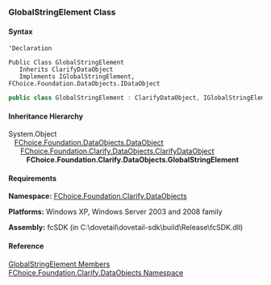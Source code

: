 ﻿### GlobalStringElement Class

#### Syntax

```vbnet
'Declaration

Public Class GlobalStringElement 
   Inherits ClarifyDataObject
   Implements IGlobalStringElement, FChoice.Foundation.DataObjects.IDataObject 
```

```csharp
public class GlobalStringElement : ClarifyDataObject, IGlobalStringElement, FChoice.Foundation.DataObjects.IDataObject  
```

#### Inheritance Hierarchy

System.Object  
   [FChoice.Foundation.DataObjects.DataObject](fcSDK~FChoice.Foundation.DataObjects.DataObject.md)  
      [FChoice.Foundation.Clarify.DataObjects.ClarifyDataObject](fcSDK~FChoice.Foundation.Clarify.DataObjects.ClarifyDataObject.md)  
         **FChoice.Foundation.Clarify.DataObjects.GlobalStringElement**  

#### Requirements

**Namespace:** [FChoice.Foundation.Clarify.DataObjects](fcSDK~FChoice.Foundation.Clarify.DataObjects_namespace.md)

**Platforms:** Windows XP, Windows Server 2003 and 2008 family

**Assembly:** fcSDK (in C:\\dovetail\\dovetail-sdk\\build\\Release\\fcSDK.dll)

#### Reference

[GlobalStringElement Members](fcSDK~FChoice.Foundation.Clarify.DataObjects.GlobalStringElement_members.md)  
[FChoice.Foundation.Clarify.DataObjects Namespace](fcSDK~FChoice.Foundation.Clarify.DataObjects_namespace.md)